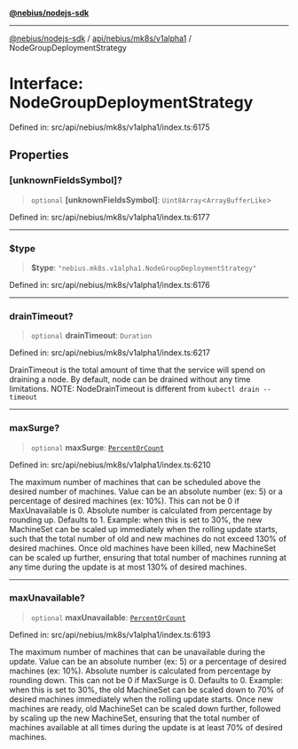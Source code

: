 [**@nebius/nodejs-sdk**](../../../../../README.md)

***

[@nebius/nodejs-sdk](../../../../../README.md) / [api/nebius/mk8s/v1alpha1](../README.md) / NodeGroupDeploymentStrategy

# Interface: NodeGroupDeploymentStrategy

Defined in: src/api/nebius/mk8s/v1alpha1/index.ts:6175

## Properties

### \[unknownFieldsSymbol\]?

> `optional` **\[unknownFieldsSymbol\]**: `Uint8Array`\<`ArrayBufferLike`\>

Defined in: src/api/nebius/mk8s/v1alpha1/index.ts:6177

***

### $type

> **$type**: `"nebius.mk8s.v1alpha1.NodeGroupDeploymentStrategy"`

Defined in: src/api/nebius/mk8s/v1alpha1/index.ts:6176

***

### drainTimeout?

> `optional` **drainTimeout**: `Duration`

Defined in: src/api/nebius/mk8s/v1alpha1/index.ts:6217

DrainTimeout is the total amount of time that the service will spend on draining a node.
 By default, node can be drained without any time limitations.
 NOTE: NodeDrainTimeout is different from `kubectl drain --timeout`

***

### maxSurge?

> `optional` **maxSurge**: [`PercentOrCount`](PercentOrCount.md)

Defined in: src/api/nebius/mk8s/v1alpha1/index.ts:6210

The maximum number of machines that can be scheduled above the
 desired number of machines.
 Value can be an absolute number (ex: 5) or a percentage of
 desired machines (ex: 10%).
 This can not be 0 if MaxUnavailable is 0.
 Absolute number is calculated from percentage by rounding up.
 Defaults to 1.
 Example: when this is set to 30%, the new MachineSet can be scaled
 up immediately when the rolling update starts, such that the total
 number of old and new machines do not exceed 130% of desired
 machines. Once old machines have been killed, new MachineSet can
 be scaled up further, ensuring that total number of machines running
 at any time during the update is at most 130% of desired machines.

***

### maxUnavailable?

> `optional` **maxUnavailable**: [`PercentOrCount`](PercentOrCount.md)

Defined in: src/api/nebius/mk8s/v1alpha1/index.ts:6193

The maximum number of machines that can be unavailable during the update.
 Value can be an absolute number (ex: 5) or a percentage of desired
 machines (ex: 10%).
 Absolute number is calculated from percentage by rounding down.
 This can not be 0 if MaxSurge is 0.
 Defaults to 0.
 Example: when this is set to 30%, the old MachineSet can be scaled
 down to 70% of desired machines immediately when the rolling update
 starts. Once new machines are ready, old MachineSet can be scaled
 down further, followed by scaling up the new MachineSet, ensuring
 that the total number of machines available at all times
 during the update is at least 70% of desired machines.
